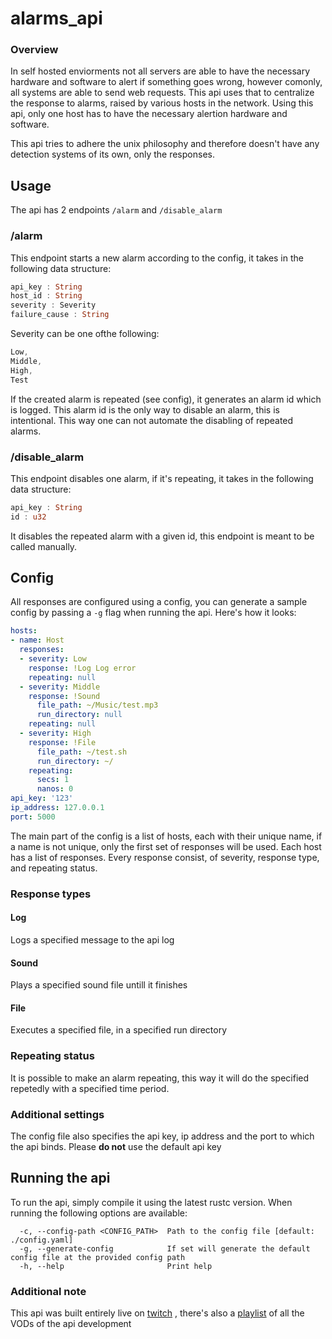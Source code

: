 # alarms_api
### Overview
In self hosted enviorments not all servers are able to have the necessary hardware and software to alert if something goes wrong, however comonly, all systems are able to send web requests. This api uses that to centralize the response to alarms, raised by various hosts in the network.
Using this api, only one host has to have the necessary alertion hardware and software.

This api tries to adhere the unix philosophy and therefore doesn't have any detection systems of its own, only the responses.

## Usage
The api has 2 endpoints `/alarm` and `/disable_alarm`
### /alarm
This endpoint starts a new alarm according to the config, it takes in the following data structure:
```Rust
api_key : String
host_id : String
severity : Severity
failure_cause : String
```
Severity can be one ofthe following:
```Rust
Low,
Middle,
High,
Test
```
If the created alarm is repeated (see config), it generates an alarm id which is logged.
This alarm id is the only way to disable an alarm, this is intentional. This way one can not automate the disabling of repeated alarms.
### /disable_alarm
This endpoint disables one alarm, if it's repeating, it takes in the following data structure: 
```Rust
api_key : String
id : u32
```
It disables the repeated alarm with a given id, this endpoint is meant to be called manually.

## Config
All responses are configured using a config, you can generate a sample config by passing a `-g` flag when running the api.
Here's how it looks:
```yaml
hosts:
- name: Host
  responses:
  - severity: Low
    response: !Log Log error
    repeating: null
  - severity: Middle
    response: !Sound
      file_path: ~/Music/test.mp3
      run_directory: null
    repeating: null
  - severity: High
    response: !File
      file_path: ~/test.sh
      run_directory: ~/
    repeating:
      secs: 1
      nanos: 0
api_key: '123'
ip_address: 127.0.0.1
port: 5000
```
The main part of the config is a list of hosts, each with their unique name, if a name is not unique, only the first set of responses will be used.
Each host has a list of responses. Every response consist, of severity, response type, and repeating status.

### Response types
#### Log
Logs a specified message to the api log
#### Sound
Plays a specified sound file untill it finishes
#### File
Executes a specified file, in a specified run directory
### Repeating status
It is possible to make an alarm repeating, this way it will do the specified repetedly with a specified time period.

### Additional settings
The config file also specifies the api key, ip address and the port to which the api binds. Please **do not** use the default api key 

## Running the api 
To run the api, simply compile it using the latest rustc version. When running the following options are available:
```
  -c, --config-path <CONFIG_PATH>  Path to the config file [default: ./config.yaml]
  -g, --generate-config            If set will generate the default config file at the provided config path
  -h, --help                       Print help
```

### Additional note
This api was built entirely live on [twitch](https://twitch.tv/ciubix8513) , there's also a [playlist](https://youtube.com/playlist?list=PL1A2-mjp7jA8KCW6hZ-fpHMjtlOOfcjKV&si=zrLjoVKiRob5baAN) of all the VODs of the api development 
